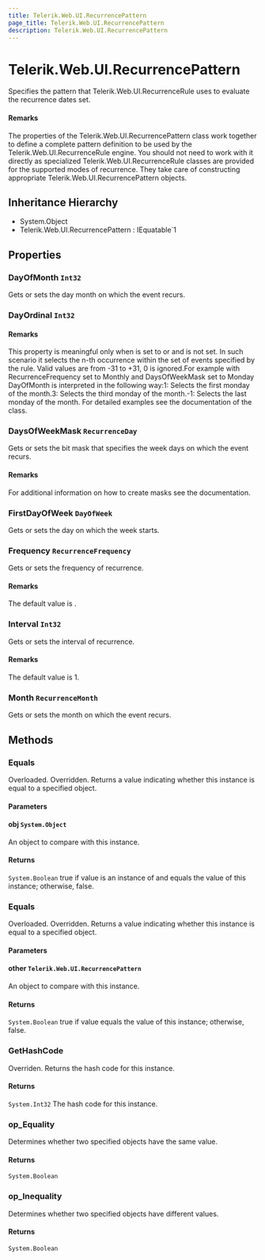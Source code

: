 ```yaml
---
title: Telerik.Web.UI.RecurrencePattern
page_title: Telerik.Web.UI.RecurrencePattern
description: Telerik.Web.UI.RecurrencePattern
---
```


# Telerik.Web.UI.RecurrencePattern

Specifies the pattern that Telerik.Web.UI.RecurrenceRule uses to evaluate the
                recurrence dates set.

#### Remarks
The properties of the Telerik.Web.UI.RecurrencePattern class work together
                    to define a complete pattern definition to be used by the
                    Telerik.Web.UI.RecurrenceRule engine.
                You should not need to work with it directly as specialized
                    Telerik.Web.UI.RecurrenceRule classes are provided for the supported modes
                    of recurrence. They take care of constructing appropriate
                    Telerik.Web.UI.RecurrencePattern objects.

## Inheritance Hierarchy

* System.Object
* Telerik.Web.UI.RecurrencePattern : IEquatable`1

## Properties

###  DayOfMonth `Int32`

Gets or sets the day month on which the event recurs.

###  DayOrdinal `Int32`

#### Remarks
This property is meaningful only when  is
                    set to  or
                     and 
                    is not set.
                In such scenario it selects the n-th occurrence within the set of events
                specified by the rule. Valid values are from -31 to +31, 0 is ignored.For example with RecurrenceFrequency set to Monthly and DaysOfWeekMask set to
                Monday DayOfMonth is interpreted in the following way:1: Selects the first monday of the month.3: Selects the third monday of the month.-1: Selects the last monday of the month.
                    For detailed examples see the documentation of the
                     class.

###  DaysOfWeekMask `RecurrenceDay`

Gets or sets the bit mask that specifies the week days on which the event
            recurs.

#### Remarks
For additional information on how to create masks see the
                 documentation.

###  FirstDayOfWeek `DayOfWeek`

Gets or sets the day on which the week starts.

###  Frequency `RecurrenceFrequency`

Gets or sets the frequency of recurrence.

#### Remarks
The default value is .

###  Interval `Int32`

Gets or sets the interval of recurrence.

#### Remarks
The default value is 1.

###  Month `RecurrenceMonth`

Gets or sets the month on which the event recurs.

## Methods

###  Equals

Overloaded. Overridden. Returns a value indicating whether this instance is equal
            to a specified object.

#### Parameters

#### obj `System.Object`

An object to compare with this instance.

#### Returns

`System.Boolean` true if value is an instance of
                 and equals the value of this instance;
                otherwise, false.

###  Equals

Overloaded. Overridden. Returns a value indicating whether this instance is equal
                to a specified  object.

#### Parameters

#### other `Telerik.Web.UI.RecurrencePattern`

An  object to compare with this instance.

#### Returns

`System.Boolean` true if value equals the value of this instance;
            otherwise, false.

###  GetHashCode

Overriden. Returns the hash code for this instance.

#### Returns

`System.Int32` The hash code for this instance.

###  op_Equality

Determines whether two specified  objects have the
                same value.

#### Returns

`System.Boolean` 

###  op_Inequality

Determines whether two specified  objects have
                different values.

#### Returns

`System.Boolean` 


